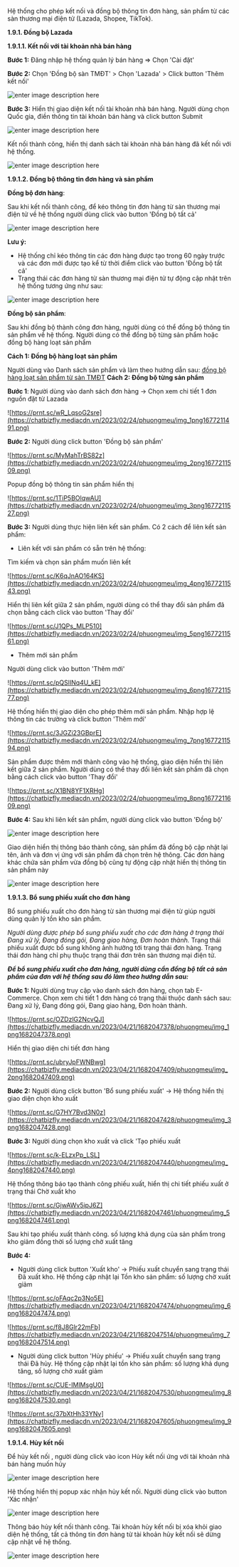 Hệ thống cho phép kết nối và đồng bộ thông tin đơn hàng, sản phẩm từ các sàn thương mại điện tử (Lazada, Shopee, TikTok). 

**1.9.1. Đồng bộ Lazada** 

**1.9.1.1. Kết nối với tài khoản nhà bán hàng**

**Bước 1:** Đăng nhập hệ thống quản lý bán hàng => Chọn 'Cài đặt' 

**Bước 2:** Chọn  'Đồng bộ sàn TMĐT' > Chọn 'Lazada' > Click button 'Thêm kết nối'

![enter image description here](https://chatbizfly.mediacdn.vn/2023/01/30/phuongmeu/img_1png1675074822.png)

**Bước 3:** Hiển thị giao diện kết nối tài khoản nhà bán hàng. Người dùng chọn Quốc gia, điền thông tin tài khoản bán hàng và click button Submit

![enter image description here](https://chatbizfly.mediacdn.vn/2023/01/30/phuongmeu/img_2png1675074849.png)

Kết nối  thành công, hiển thị danh sách tài khoản nhà bán hàng đã kết nối với hệ thống.

![enter image description here](https://chatbizfly.mediacdn.vn/2023/01/30/phuongmeu/img_3png1675074902.png)

**1.9.1.2.  Đồng bộ thông tin đơn hàng và sản phẩm**

**Đồng bộ đơn hàng**:

Sau khi kết nối thành công, để kéo thông tin đơn hàng từ sàn thương mại điện tử về hệ thống người dùng click vào button 'Đồng bộ tất cả'

![enter image description here](https://chatbizfly.mediacdn.vn/2023/01/30/phuongmeu/img_4png1675074927.png)

**Lưu ý:** 

- Hệ thống chỉ kéo thông tin các đơn hàng được tạo trong 60 ngày trước và các đơn mới được tạo kể từ thời điểm click vào button 'Đồng bộ tất cả'
- Trạng thái các đơn hàng từ sàn thương mại điện tử tự động cập nhật trên hệ thống tương ứng như sau:

![enter image description here](https://chatbizfly.mediacdn.vn/2023/01/30/phuongmeu/img_5png1675074958.png)


**Đồng bộ sản phẩm**:

Sau khi đồng bộ thành công đơn hàng, người dùng có thể đồng bộ thông tin sản phẩm về hệ thống.
Người dùng có thể đồng bộ từng sản phẩm hoặc đồng bộ hàng loạt sản phẩm

**Cách 1: Đồng bộ hàng loạt sản phẩm** 

Người dùng vào Danh sách sản phẩm và làm theo hướng dẫn sau: [đồng bộ hàng loạt sản phẩm từ sàn TMĐT](https://chat.bizfly.vn/guides/#/eshop/danhsachsanpham)
**Cách 2: Đồng bộ từng sản phẩm**

**Bước 1**: Người dùng vào danh sách đơn hàng -> Chọn xem chi tiết 1 đơn nguồn đặt từ Lazada

![https://prnt.sc/wR_LqsoG2sre](https://chatbizfly.mediacdn.vn/2023/02/24/phuongmeu/img_1png1677211491.png)

**Bước 2:** Người dùng click button 'Đồng bộ sản phẩm'

![https://prnt.sc/MyMahTrBS82z](https://chatbizfly.mediacdn.vn/2023/02/24/phuongmeu/img_2png1677211509.png)

Popup đồng bộ thông tin sản phẩm hiển thị 
 
 ![https://prnt.sc/1TiP5BOlqwAU](https://chatbizfly.mediacdn.vn/2023/02/24/phuongmeu/img_3png1677211527.png)
 
**Bước 3:** Người dùng thực hiện liên kết sản phẩm. Có 2 cách để liên kết sản phẩm:

* Liên kết với sản phẩm có sẵn trên hệ thống: 

Tìm kiếm và chọn sản phẩm muốn liên kết

![https://prnt.sc/K6qJnAO164KS](https://chatbizfly.mediacdn.vn/2023/02/24/phuongmeu/img_4png1677211543.png)

Hiển thị liên kết giữa 2 sản phẩm, người dùng có thể thay đổi sản phẩm đã chọn bằng cách click vào button 'Thay đổi'

![https://prnt.sc/J1QPs_MLP510](https://chatbizfly.mediacdn.vn/2023/02/24/phuongmeu/img_5png1677211561.png)

* Thêm mới sản phẩm

Người dùng click vào button 'Thêm mới'

![https://prnt.sc/pQSlINq4U_kE](https://chatbizfly.mediacdn.vn/2023/02/24/phuongmeu/img_6png1677211577.png)

Hệ thống hiển thị giao diện cho phép thêm mới sản phẩm. Nhập hợp lệ thông tin các trường và click button 'Thêm mới'

![https://prnt.sc/3JGZi23GBprE](https://chatbizfly.mediacdn.vn/2023/02/24/phuongmeu/img_7png1677211594.png)

Sản phẩm được thêm mới thành công vào hệ thống, giao diện hiển thị liên kết giữa 2 sản phẩm. Người dùng có thể thay đổi liên kết sản phẩm đã chọn bằng cách click vào button 'Thay đổi'

![https://prnt.sc/X1BN8YF1XRHg](https://chatbizfly.mediacdn.vn/2023/02/24/phuongmeu/img_8png1677211609.png)

**Bước 4:** Sau khi liên kết sản phẩm, người dùng click vào button 'Đồng bộ'

![enter image description here](https://chatbizfly.mediacdn.vn/2023/02/24/phuongmeu/img_12png1677223438.png)

Giao diện hiển thị thông báo thành công, sản phẩm đã đồng bộ cập nhật lại tên, ảnh và đơn vị ứng với sản phẩm đã chọn trên hệ thông. Các đơn hàng khác chứa sản phẩm vừa đồng bộ cũng tự động cập nhật hiển thị thông tin sản phẩm này

![enter image description here](https://chatbizfly.mediacdn.vn/2023/02/24/phuongmeu/img_23png1677223484.png)

**1.9.1.3. Bổ sung phiếu xuất cho đơn hàng**

Bổ sung phiếu xuất cho đơn hàng từ sàn thương mại điện từ giúp người dùng quản lý tồn kho sản phẩm.

*Người dùng được phép bổ sung phiếu xuất cho các đơn hàng ở trạng thái Đang xử lý, Đang đóng gói, Đang giao hàng, Đơn hoàn thành.* Trạng thái phiếu xuất được bổ sung không ảnh hưởng tới trạng thái đơn hàng. Trạng thái đơn hàng chỉ phụ thuộc trạng thái đơn trên sàn thương mại điện tử.

***Để bổ sung phiếu xuất cho đơn hàng, người dùng cần đồng bộ tất cả sản phẩm của đơn với hệ thống sau đó làm theo hướng dẫn sau:***

**Bước 1:**  Người dùng truy cập vào danh sách đơn hàng, chọn tab E-Commerce. Chọn xem chi tiết 1 đơn hàng có trạng thái thuộc danh sách sau: Đang xử lý, Đang đóng gói, Đang giao hàng, Đơn hoàn thành.

![https://prnt.sc/OZDzlG2NcvQJ](https://chatbizfly.mediacdn.vn/2023/04/21/1682047378/phuongmeu/img_1png1682047378.png)

Hiển thị giao diện chi tiết đơn hàng

![https://prnt.sc/ubryJpFWNBwg](https://chatbizfly.mediacdn.vn/2023/04/21/1682047409/phuongmeu/img_2png1682047409.png)

**Bước 2:** Người dùng click button 'Bổ sung phiếu xuất' -> Hệ thống hiển thị giao diện chọn kho xuất

![https://prnt.sc/G7HY7Bvd3N0z](https://chatbizfly.mediacdn.vn/2023/04/21/1682047428/phuongmeu/img_3png1682047428.png)

**Bước 3:** Người dùng chọn kho xuất và click 'Tạo phiếu xuất

![https://prnt.sc/k-ELzxPp_LSL](https://chatbizfly.mediacdn.vn/2023/04/21/1682047440/phuongmeu/img_4png1682047440.png)

Hệ thống thông báo tạo thành công phiếu xuất, hiển thị chi tiết phiếu xuất ở trạng thái Chờ xuất kho

![https://prnt.sc/GjwAWv5ipJ6Z](https://chatbizfly.mediacdn.vn/2023/04/21/1682047461/phuongmeu/img_5png1682047461.png)

Sau khi tạo phiếu xuất thành công. số lượng khả dụng của sản phẩm trong kho giảm đồng thời số lượng chờ xuất tăng

**Bước 4:** 
* Người dùng click button 'Xuất kho'  -> Phiếu xuất chuyển sang trạng thái Đã xuất kho. Hệ thống cập nhật lại Tồn kho sản phẩm: số lượng chờ xuất giảm

![https://prnt.sc/oFAqc2p3No5E](https://chatbizfly.mediacdn.vn/2023/04/21/1682047474/phuongmeu/img_6png1682047474.png)


![https://prnt.sc/f8J8Glr22mFb](https://chatbizfly.mediacdn.vn/2023/04/21/1682047514/phuongmeu/img_7png1682047514.png)

* Người dùng click button 'Hủy phiếu' -> Phiếu xuất chuyển sang trạng thái Đã hủy. Hệ thống cập nhật lại tồn kho sản phẩm: số lượng khả dụng tăng, số lượng chờ xuất giảm

![https://prnt.sc/CUE-IMlMsgU0](https://chatbizfly.mediacdn.vn/2023/04/21/1682047530/phuongmeu/img_8png1682047530.png)

![https://prnt.sc/37bXtHh33YNv](https://chatbizfly.mediacdn.vn/2023/04/21/1682047605/phuongmeu/img_9png1682047605.png)

**1.9.1.4. Hủy kết nối**

Để hủy kết nối , người dùng click vào icon Hủy kết nối ứng với tài khoản nhà bán hàng muốn hủy

![enter image description here](https://chatbizfly.mediacdn.vn/2023/01/30/phuongmeu/img_6png1675074989.png)

Hệ thống hiển thị popup xác nhận hủy kết nối. Người dùng click vào button 'Xác nhận'

![enter image description here](https://chatbizfly.mediacdn.vn/2023/01/30/phuongmeu/img_7png1675075010.png)

Thông báo hủy kết nối thành công. Tài khoản hủy kết nối bị xóa khỏi giao diện hệ thống, tất cả thông tin đơn hàng từ tài khoản hủy kết nối sẽ dừng cập nhật về hệ thống.

![enter image description here](https://chatbizfly.mediacdn.vn/2023/01/30/phuongmeu/img_8png1675075029.png)